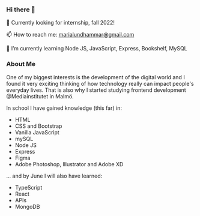 ### Hi there 👋

🤔 Currently looking for internship, fall 2022! <br> 

📫 How to reach me: marialundhammar@gmail.com

🌱 I’m currently learning Node JS, JavaScript, Express, Bookshelf, MySQL 


<!--
**marialundhammar/marialundhammar** is a ✨ _special_ ✨ repository because its `README.md` (this file) appears on your GitHub profile.

Here are some ideas to get you started:

- 🔭 I’m currently working on ...
-  ...
- 👯 I’m looking to collaborate on ...
- 🤔 I’m looking for help with ...
- 💬 Ask me about ...
- 
- 😄 Pronouns: ...
- ⚡ Fun fact: ...
-->


### About Me 
One of my biggest interests is the development of the digital world and I found it very exciting thinking of how technology really can impact people's everyday lives. That is also why I started studying frontend development @Mediainstitutet in Malmö. 

In school I have gained knowledge (this far) in: 
<ul>
  <li> HTML </li>
  <li> CSS and Bootstrap </li>
  <li> Vanilla JavaScript </li>
  <li> mySQL </li>
  <li> Node JS </li>
  <li> Express </li>
  <li> Figma </li>
  <li> Adobe Photoshop, Illustrator and Adobe XD </li>
  
</ul>

... and by June I will also have learned: 
<ul>
  <li> TypeScript</li>
  <li> React </li>
  <li> APIs</li>
  <li> MongoDB </li>
</ul>
  

